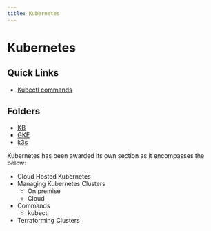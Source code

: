 ```yaml
---
title: Kubernetes
---
```


# Kubernetes

## Quick Links

* [Kubectl commands](kb/kubectl-commands.md)

## Folders

* [KB](kb/index.md)
* [GKE](gke/index.md)
* [k3s](k3s/index.md)



Kubernetes has been awarded its own section as it encompasses the below:

* Cloud Hosted Kubernetes
* Managing Kubernetes Clusters
    * On premise
    * Cloud
* Commands
    * kubectl
* Terraforming Clusters

